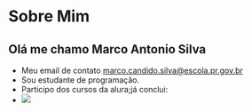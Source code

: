 # Sobre Mim 
## Olá me chamo Marco Antonio Silva
- Meu email de contato marco.candido.silva@escola.pr.gov.br
- Sou estudante de programação.
- Participo dos cursos da alura;já conclui:
- ![](SCRATCH)

